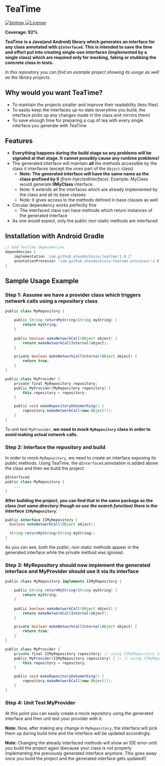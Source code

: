 # TeaTime

[![bintray](https://api.bintray.com/packages/jeefo12/TeaTime/teatime/images/download.svg) ](https://bintray.com/jeefo12/JLogger/jeefologger/_latestVersion)
[![License](https://img.shields.io/badge/License-Apache-blue.svg)](https://www.apache.org/licenses/LICENSE-2.0.html)

**Coverage: 92%**

**TeaTime is a Java(and Android) library which generates an interface for any class annotated with `@Interfaced`. This is intended to save the time and effort put into creating single-use interfaces (implemented by a single class) which are required only for mocking, faking or stubbing the concrete class in tests.**

*In this repository you can find an example project showing its usage as well as the library projects.*

## Why would you want TeaTime?
* To maintain the projects smaller and improve their readability (less files)
* To easily keep the interfaces up-to-date (everytime you build, the interface picks up any changes made in the class and mirrors them)
* To save enough time for preparing a cup of tea with every single interface you generate with TeaTime

## Features
* **Everything happens during the build stage so any problems will be signaled at that stage. It cannot possibly cause any runtime problems!**
* The generated interface will maintain **all** the methods accessible by the class it interfaces (except the ones part of the `Object` class)
	* **Note: The generated interface will have the same name as the class prefixed by II** *(from InjectedInterface)*. Example: MyClass would generate **IIMyClass** interface.
	* Note: It extends all the interfaces which are already implemented by the class and all its base classes
	* Note: It gives access to the methods defined in base classes as well
* Circular dependency works perfectly fine
	* The interfaced class can have methods which return instances of the generated interface
* As one would expect, only the public non-static methods are interfaced

## Installation with Android Gradle
```groovy
// Add TeaTime dependencies
dependencies {
    implementation 'com.github.alexdochioiu:teatime:1.0.2'
    annotationProcessor 'com.github.alexdochioiu:teatime-processor:1.0.2'
}
```

## Sample Usage Example

### Step 1: Assume we have a provider class which triggers network calls using a repository class

```groovy
public class MyRepository {

    public String returnMyString(String myString) {
        return myString;
    }
    
    public boolean makeNetworkCall(Object object) {
        return makeNetworkCallInternal(object);
    }

    private boolean makeNetworkCallInternal(Object object) {
        return true;
    }
}

public class MyProvider {
    private final MyRepository repository;
    public MyProvider(MyRepository repository) {
        this.repository = repository;
    }

    public void makeRepositoryDoSomething() {
        repository.makeNetworkCall(new Object());
    }
}
```

To unit test `MyProvider`, **we need to mock `MyRepository` class in order to avoid making actual network calls.**

### Step 2: Interface the repository and build

In order to mock `MyRepository`, we need to create an interface exposing its public methods. Using TeaTime, the `@Interfaced` annotation is added above the class and then we build the project:

```groovy
@Interfaced
public class MyRepository {
	...
}
```

**After building the project, you can find that in the same package as the class *(not same directory though so use the search function)* there is the interface `IIMyRepository`**:

```groovy
public interface IIMyRepository {
  boolean makeNetworkCall(Object object);

  String returnMyString(String myString);
}
```

As you can see, both the public, non-static methods appear in the generated interface while the private method was ignored.

### Step 3: MyRepository should now implement the generated interface and MyProvider should use it via its interface

```groovy
public class MyRepository implements IIMyRepository {

    public String returnMyString(String myString) {
        return myString;
    }
    
    public boolean makeNetworkCall(Object object) {
        return makeNetworkCallInternal(object);
    }

    private boolean makeNetworkCallInternal(Object object) {
        return true;
    }
}

public class MyProvider {
    private final IIMyRepository repository; // using IIMyRepository interface
    public MyProvider(IIMyRepository repository) { // // using IIMyRepository interface
        this.repository = repository;
    }

    public void makeRepositoryDoSomething() {
        repository.makeNetworkCall(new Object());
    }
}
```

### Step 4: Unit Test MyProvider

At this point you can easily create a mock repository using the generated interface and then unit test your provider with it.

**Note:** Now, after making any change in `MyRepository`, the interface will pick them up during build time and the interface will be updated accordingly.

**Note:** Changing the already interfaced methods will show an IDE error until you build the project again (because your class is not properly implementing the previously generated interface anymore. This goes away once you build the project and the generated interface gets updated!)
